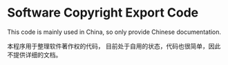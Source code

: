 # Software Copyright Export Code

This code is mainly used in China, so only provide Chinese documentation.

本程序用于整理软件著作权的代码，
目前处于自用的状态，代码也很简单，因此不提供详细的文档。